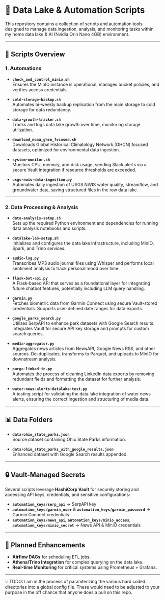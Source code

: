 # 🚀 Data Lake & Automation Scripts

This repository contains a collection of scripts and automation tools designed to manage data ingestion, analysis, and monitoring tasks within my home data lake & AI (Nvidia Orin Nano 4GB) environment.

---

## 📂 **Scripts Overview**

### **1. Automations**

- **`check_and_control_minio.sh`**  
  Ensures the MinIO instance is operational, manages bucket policies, and verifies access credentials.

- **`cold-storage-backup.sh`**  
  Automates bi-weekly backup replication from the main storage to cold storage for data redundancy.

- **`data-growth-tracker.sh`**  
  Tracks and logs data lake growth over time, monitoring storage utilization.

- **`download_noaa_ghcn_focused.sh`**  
  Downloads Global Historical Climatology Network (GHCN) focused datasets, optimized for environmental data ingestion.

- **`system-monitor.sh`**  
  Monitors CPU, memory, and disk usage, sending Slack alerts via a secure Vault integration if resource thresholds are exceeded.

- **`usgs-nwis-data-ingestion.py`**  
  Automates daily ingestion of USGS NWIS water quality, streamflow, and groundwater data, saving structured files in the raw data lake.

---

### **2. Data Processing & Analysis**

- **`data-analysis-setup.sh`**  
  Sets up the required Python environment and dependencies for running data analysis notebooks and scripts.

- **`datalake-lab-setup.sh`**  
  Initializes and configures the data lake infrastructure, including MinIO, Spark, and Trino services.

- **`audio-log.py`**  
  Transcribes MP3 audio journal files using Whisper and performs local sentiment analysis to track personal mood over time.

- **`flask-bot-api.py`**  
  A Flask-based API that serves as a foundational layer for integrating future chatbot features, potentially including LLM query handling.

- **`garmin.py`**  
  Fetches biometric data from Garmin Connect using secure Vault-stored credentials. Supports user-defined date ranges for data exports.

- **`google_parks_search.py`**  
  Utilizes SerpAPI to enhance park datasets with Google Search results. Integrates Vault for secure API key storage and prompts for custom search queries.

- **`media-aggregator.py`**  
  Aggregates news articles from NewsAPI, Google News RSS, and other sources. De-duplicates, transforms to Parquet, and uploads to MinIO for downstream analysis.

- **`purge-linked-in.py`**  
  Automates the process of cleaning LinkedIn data exports by removing redundant fields and formatting the dataset for further analysis.

- **`water-news-alerts-datalake-test.py`**  
  A testing script for validating the data lake integration of water news alerts, ensuring the correct ingestion and structuring of media data.

---

## 📊 **Data Folders**

- **`data/ohio_state_parks.json`**  
  Source dataset containing Ohio State Parks information.

- **`data/ohio_state_parks_with_google_results.json`**  
  Enhanced dataset with Google Search results appended.

---

## 🔒 **Vault-Managed Secrets**

Several scripts leverage **HashiCorp Vault** for securely storing and accessing API keys, credentials, and sensitive configurations:

- **`automation_keys/serp_api`** → SerpAPI key
- **`automation_keys/garmin_user`** & **`automation_keys/garmin_password`** → Garmin Connect credentials
- **`automation_keys/news_api`**, **`automation_keys/minio_access`**, **`automation_keys/minio_secret`** → News API & MinIO credentials

---

## 📅 **Planned Enhancements**

- **Airflow DAGs** for scheduling ETL jobs.
- **Athena/Trino Integration** for complex querying on the data lake.
- **Real-time Monitoring** for critical systems using Prometheus + Grafana.

---

💡 TODO: I am in the process of paramterizing the various hard coded directories into a global config file. These would need to be adjusted to your purpose in the off chance that anyone does a pull on this repo.


